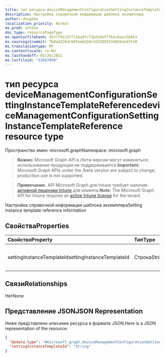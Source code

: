 ```yaml
---
title: тип ресурса deviceManagementConfigurationSettingInstanceTemplateReference
description: Настройка справочной информации шаблона экземпляра
author: dougeby
localization_priority: Normal
ms.prod: intune
doc_type: resourcePageType
ms.openlocfilehash: d537791337f13ba9fcf3bd19ef77b1c0aec58463
ms.sourcegitcommit: 7b8ad226dc9dfee61b8c3d32892534855dad3fa0
ms.translationtype: MT
ms.contentlocale: ru-RU
ms.lasthandoff: 05/26/2021
ms.locfileid: "52667058"
---
```

# <a name="devicemanagementconfigurationsettinginstancetemplatereference-resource-type"></a><span data-ttu-id="56539-103">тип ресурса deviceManagementConfigurationSettingInstanceTemplateReference</span><span class="sxs-lookup"><span data-stu-id="56539-103">deviceManagementConfigurationSettingInstanceTemplateReference resource type</span></span>

<span data-ttu-id="56539-104">Пространство имен: microsoft.graph</span><span class="sxs-lookup"><span data-stu-id="56539-104">Namespace: microsoft.graph</span></span>

> <span data-ttu-id="56539-105">**Важно:** Microsoft Graph API в /бета-версии могут изменяться; использование продукции не поддерживается.</span><span class="sxs-lookup"><span data-stu-id="56539-105">**Important:** Microsoft Graph APIs under the /beta version are subject to change; production use is not supported.</span></span>

> <span data-ttu-id="56539-106">**Примечание.** API Microsoft Graph для Intune требует наличия [активной лицензии Intune](https://go.microsoft.com/fwlink/?linkid=839381) для клиента.</span><span class="sxs-lookup"><span data-stu-id="56539-106">**Note:** The Microsoft Graph API for Intune requires an [active Intune license](https://go.microsoft.com/fwlink/?linkid=839381) for the tenant.</span></span>

<span data-ttu-id="56539-107">Настройка справочной информации шаблона экземпляра</span><span class="sxs-lookup"><span data-stu-id="56539-107">Setting instance template reference information</span></span>

## <a name="properties"></a><span data-ttu-id="56539-108">Свойства</span><span class="sxs-lookup"><span data-stu-id="56539-108">Properties</span></span>
|<span data-ttu-id="56539-109">Свойство</span><span class="sxs-lookup"><span data-stu-id="56539-109">Property</span></span>|<span data-ttu-id="56539-110">Тип</span><span class="sxs-lookup"><span data-stu-id="56539-110">Type</span></span>|<span data-ttu-id="56539-111">Описание</span><span class="sxs-lookup"><span data-stu-id="56539-111">Description</span></span>|
|:---|:---|:---|
|<span data-ttu-id="56539-112">settingInstanceTemplateId</span><span class="sxs-lookup"><span data-stu-id="56539-112">settingInstanceTemplateId</span></span>|<span data-ttu-id="56539-113">Строка</span><span class="sxs-lookup"><span data-stu-id="56539-113">String</span></span>|<span data-ttu-id="56539-114">Настройка кода шаблона экземпляра</span><span class="sxs-lookup"><span data-stu-id="56539-114">Setting instance template id</span></span>|

## <a name="relationships"></a><span data-ttu-id="56539-115">Связи</span><span class="sxs-lookup"><span data-stu-id="56539-115">Relationships</span></span>
<span data-ttu-id="56539-116">Нет</span><span class="sxs-lookup"><span data-stu-id="56539-116">None</span></span>

## <a name="json-representation"></a><span data-ttu-id="56539-117">Представление JSON</span><span class="sxs-lookup"><span data-stu-id="56539-117">JSON Representation</span></span>
<span data-ttu-id="56539-118">Ниже представлено описание ресурса в формате JSON.</span><span class="sxs-lookup"><span data-stu-id="56539-118">Here is a JSON representation of the resource.</span></span>
<!-- {
  "blockType": "resource",
  "@odata.type": "microsoft.graph.deviceManagementConfigurationSettingInstanceTemplateReference"
}
-->
``` json
{
  "@odata.type": "#microsoft.graph.deviceManagementConfigurationSettingInstanceTemplateReference",
  "settingInstanceTemplateId": "String"
}
```




